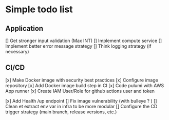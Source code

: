# Simple todo list

## Application

[] Get stronger input validation (Max INT)
[] Implement compute service
[] Implement better error message strategy
[] Think logging strategy (if necessary)

## CI/CD

[x] Make Docker image with security best practices
[x] Configure image repository
[x] Add Docker image build step in CI
[x] Code pulumi with AWS App runner
[x] Create IAM User/Role for github actions user and token

[x] Add Health /up endpoint
[] Fix image vulnerability (with bulleye ? )
[] Clean et extract env var in infra to be more modular
[] Configure the CD trigger strategy (main branch, release versions, etc.)
